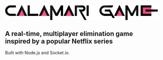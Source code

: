 ![calamari_game](client/src/assets/calamari-title.png)



## A real-time, multiplayer elimination game inspired by a popular Netflix series 


Built with Node.js and Socket.io.

